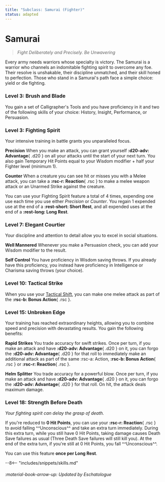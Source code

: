 ```yaml
---
title: "Subclass: Samurai (Fighter)"
status: adapted
---
```


<p style="display:none">
Fight Deliberately and Precisely. Be Unwavering
</p>

# Samurai

> *Fight Deliberately and Precisely. Be Unwavering*

Every army needs warriors whose specialty is victory. The Samurai is a warrior who channels an indomitable fighting spirit to overcome any foe. Their resolve is unshakable, their discipline unmatched, and their skill honed to perfection. Those who stand in a Samurai's path face a simple choice: yield or die fighting.

### Level 3: Brush and Blade

You gain a set of Calligrapher's Tools and you have proficiency in it and two of the following skills of your choice: History, Insight, Performance, or Persuasion.

### Level 3: Fighting Spirit

Your intensive training in battle grants you unparalleled focus.

**Precision**  When you make an attack, you can grant yourself **:d20-adv: Advantage**{ .d20 } on all your attacks until the start of your next turn. You also gain Temporary Hit Points equal to your Wisdom modifier + half your Fighter level (minimum 1). 
   
**Counter**  When a creature you can see hit or misses you with a Melee attack, you can take a **:rsc-r: Reaction**{ .rsc } to make a melee weapon attack or an Unarmed Strike against the creature.

You can use your Fighting Spirit feature a total of 4 times, expending one use each time you use either *Precision* or *Counter*. You regain 1 expended use at the end of a **:rest-short: Short Rest**, and all expended uses at the end of a **:rest-long: Long Rest**. 

### Level 7: Elegant Courtier

Your discipline and attention to detail allow you to excel in social situations.

**Well Mannered**  Whenever you make a Persuasion check, you can add your Wisdom modifier to the result.

**Self Control**  You have proficiency in Wisdom saving throws. If you already have this proficiency, you instead have proficiency in Intelligence or Charisma saving throws (your choice).

### Level 10: Tactical Strike

When you use your [Tactical Shift](index.md#level-5-tactical-shift), you can make one melee attack as part of the **:rsc-b: Bonus Action**{ .rsc }.

### Level 15: Unbroken Edge

Your training has reached extraordinary heights, allowing you to combine speed and precision with devastating results. You gain the following benefits: 

**Rapid Strikes**  You trade accuracy for swift strikes. Once per turn, if you make an attack and have **:d20-adv: Advantage**{ .d20 } on it, you can forgo the **:d20-adv: Advantage**{ .d20 } for that roll to immediately make an additional attack as part of the same :rsc-a: Action, **:rsc-b: Bonus Action**{ .rsc } or **:rsc-r: Reaction**{ .rsc }.

**Helm Splitter**  You trade accuracy for a powerful blow. Once per turn, if you make an attack and have **:d20-adv: Advantage**{ .d20 } on it, you can forgo the **:d20-adv: Advantage**{ .d20 } for that roll. On hit, the attack deals maximum damage.

### Level 18: Strength Before Death

*Your fighting spirit can delay the grasp of death.*

If you're reduced to **0 Hit Points**, you can use your **:rsc-r: Reaction**{ .rsc } to avoid falling ^^Unconscious^^ and take an extra turn immediately. During this extra turn, while you still have 0 Hit Points, taking damage causes Death Save failures as usual (Three Death Save failures will still kill you). At the end of the extra turn, if you're still at 0 Hit Points, you fall ^^Unconscious^^.  

You can use this feature **once per Long Rest**.

--8<-- "includes/snippets/skills.md"

###### :material-book-arrow-up: Updated by *Eschatologue*